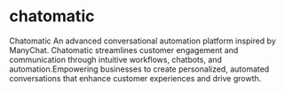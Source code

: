 # chatomatic
Chatomatic An advanced conversational automation platform inspired by ManyChat. Chatomatic streamlines customer engagement and communication through intuitive workflows, chatbots, and automation.Empowering businesses to create personalized, automated conversations that enhance customer experiences and drive growth.
